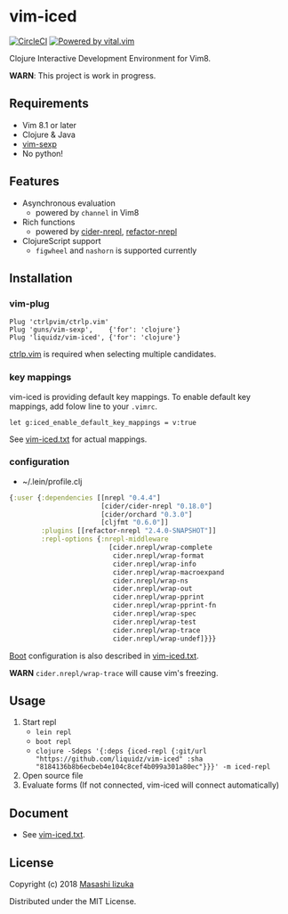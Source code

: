 # vim-iced
[![CircleCI](https://circleci.com/gh/liquidz/vim-iced.svg?style=svg)](https://circleci.com/gh/liquidz/vim-iced)
[![Powered by vital.vim](https://img.shields.io/badge/powered%20by-vital.vim-80273f.svg)](https://github.com/vim-jp/vital.vim)

Clojure Interactive Development Environment for Vim8.

**WARN**: This project is work in progress.

## Requirements

 * Vim 8.1 or later
 * Clojure & Java
 * [vim-sexp](https://github.com/guns/vim-sexp)
 * No python!

## Features

 * Asynchronous evaluation
   * powered by `channel` in Vim8
 * Rich functions
   * powered by [cider-nrepl](https://github.com/clojure-emacs/cider-nrepl), [refactor-nrepl](https://github.com/clojure-emacs/refactor-nrepl)
 * ClojureScript support
   * `figwheel` and `nashorn` is supported currently

## Installation

### vim-plug

```
Plug 'ctrlpvim/ctrlp.vim'
Plug 'guns/vim-sexp',    {'for': 'clojure'}
Plug 'liquidz/vim-iced', {'for': 'clojure'}
```

[ctrlp.vim](https://github.com/ctrlpvim/ctrlp.vim) is required when selecting multiple candidates.

### key mappings

vim-iced is providing default key mappings.
To enable default key mappings, add folow line to your `.vimrc`.

```
let g:iced_enable_default_key_mappings = v:true
```

See [vim-iced.txt](./doc/vim-iced.txt) for actual mappings.

### configuration

* ~/.lein/profile.clj
```clj
{:user {:dependencies [[nrepl "0.4.4"]
                       [cider/cider-nrepl "0.18.0"]
                       [cider/orchard "0.3.0"]
                       [cljfmt "0.6.0"]]
        :plugins [[refactor-nrepl "2.4.0-SNAPSHOT"]]
        :repl-options {:nrepl-middleware
                         [cider.nrepl/wrap-complete
                          cider.nrepl/wrap-format
                          cider.nrepl/wrap-info
                          cider.nrepl/wrap-macroexpand
                          cider.nrepl/wrap-ns
                          cider.nrepl/wrap-out
                          cider.nrepl/wrap-pprint
                          cider.nrepl/wrap-pprint-fn
                          cider.nrepl/wrap-spec
                          cider.nrepl/wrap-test
                          cider.nrepl/wrap-trace
                          cider.nrepl/wrap-undef]}}}
```

[Boot](https://github.com/boot-clj/boot) configuration is also described in [vim-iced.txt](./doc/vim-iced.txt).

**WARN** `cider.nrepl/wrap-trace` will cause vim's freezing.

## Usage

  1. Start repl
     - `lein repl`
     - `boot repl`
     - `clojure -Sdeps '{:deps {iced-repl {:git/url "https://github.com/liquidz/vim-iced" :sha "8184136b8b6ecbeb4e104c8cef4b099a301a80ec"}}}' -m iced-repl`
  2. Open source file
  3. Evaluate forms (If not connected, vim-iced will connect automatically)

## Document

  * See [vim-iced.txt](./doc/vim-iced.txt).

## License

Copyright (c) 2018 [Masashi Iizuka](http://twitter.com/uochan)

Distributed under the MIT License.

